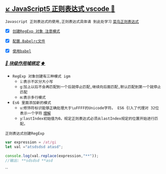 <a id="top"  href="#top">:arrow_lower_left: JavaScript5 正则表达式 vscode :maple_leaf:</a>
----
`Javascript 正则表达式的使用,正则表达式具体请 到此处学习` [`菜鸟正则表达式`](http://www.runoob.com/regexp/regexp-tutorial.html)

- [x] <a href="#CreateObject">`创建RegExp 对象 注意模式`</a>
- [x] <a href="#BabelrcFile">`配置.Babelrc文件`</a>
- [x] <a href="#UseBabel">`使用babel`</a>


##### <a id="CreateObject" href="#CreateObject"> :whale2: 块级作用域绑定</a> <a href="#top">:arrow_up: </a>
* `RegExp 对象创建有三种模式 igm` <br/>  
   * `i`:`表示不区分大小写`
   * `g`:`加上以后不会再匹配到一个后就停止匹配,继续向后面匹配,默认匹配到第一个就停止匹配`
   * `m`:`表示多行模式`
* `Es6 里面添加新的模式`<br/>
   * `u`:`修饰符标识能够正确处理大于\uFFFF的Unicode字符。 ES6 引入了代理对 32位表示一个字符` [`理解`](http://www.softwhy.com/article-9165-1.html) 
   * `y`:`lastIndex初始值为0。规定正则表达式必须从lastIndex规定的位置开始进行匹配。`

`正则表达式创建RegExp`
```javascript
var expression = /at/gi
let val ="atsdsdsd atasd";

console.log(val.replace(expression,"**"));
//输出: **sdsdsd **asd
```
``
